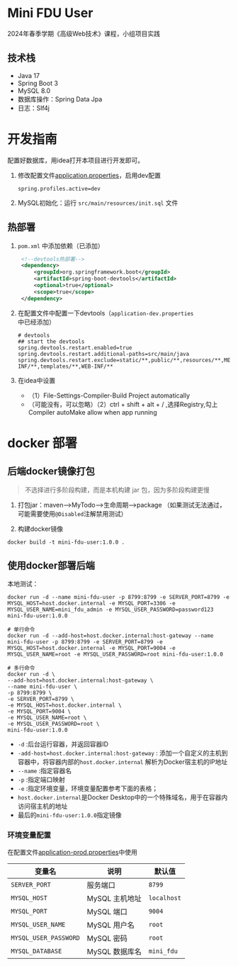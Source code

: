 # Mini FDU User

2024年春季学期《高级Web技术》课程，小组项目实践

## 技术栈

- Java 17
- Spring Boot 3
- MySQL 8.0
- 数据库操作：Spring Data Jpa
- 日志：Slf4j

# 开发指南

配置好数据库，用idea打开本项目进行开发即可。

1. 修改配置文件[application.properties](./src/main/resources/application.properties)，启用dev配置

    ```properties
    spring.profiles.active=dev
    ```

2. MySQL初始化：运行 `src/main/resources/init.sql` 文件

## 热部署

1. `pom.xml` 中添加依赖（已添加）

   ```xml
    <!--devtools热部署-->
    <dependency>
        <groupId>org.springframework.boot</groupId>
        <artifactId>spring-boot-devtools</artifactId>
        <optional>true</optional>
        <scope>true</scope>
    </dependency>
    ```

2. 在配置文件中配置一下devtools（`application-dev.properties` 中已经添加）

    ```properties
    # devtools
    ## start the devtools
    spring.devtools.restart.enabled=true
    spring.devtools.restart.additional-paths=src/main/java
    spring.devtools.restart.exclude=static/**,public/**,resources/**,META-INF/**,templates/**,WEB-INF/**
    ```

3. 在idea中设置

    - （1）File-Settings-Compiler-Build Project automatically
    - （可能没有，可以忽略）（2）ctrl + shift + alt + / ,选择Registry,勾上 Compiler autoMake allow when app running

# docker 部署

## 后端docker镜像打包

> 不选择进行多阶段构建，而是本机构建 jar 包，因为多阶段构建更慢

1. 打包jar：maven-->MyTodo-->生命周期-->package （如果测试无法通过，可能需要使用`@Disabled`注解禁用测试）

2. 构建docker镜像

```shell
docker build -t mini-fdu-user:1.0.0 .
```

## 使用docker部署后端

本地测试：

```shell
docker run -d --name mini-fdu-user -p 8799:8799 -e SERVER_PORT=8799 -e MYSQL_HOST=host.docker.internal -e MYSQL_PORT=3306 -e MYSQL_USER_NAME=mini_fdu_admin -e MYSQL_USER_PASSWORD=password123 mini-fdu-user:1.0.0 
```

```shell
# 单行命令
docker run -d --add-host=host.docker.internal:host-gateway --name mini-fdu-user -p 8799:8799 -e SERVER_PORT=8799 -e MYSQL_HOST=host.docker.internal -e MYSQL_PORT=9004 -e MYSQL_USER_NAME=root -e MYSQL_USER_PASSWORD=root mini-fdu-user:1.0.0 

# 多行命令
docker run -d \
--add-host=host.docker.internal:host-gateway \
--name mini-fdu-user \
-p 8799:8799 \
-e SERVER_PORT=8799 \
-e MYSQL_HOST=host.docker.internal \
-e MYSQL_PORT=9004 \
-e MYSQL_USER_NAME=root \
-e MYSQL_USER_PASSWORD=root \
mini-fdu-user:1.0.0 
```

- `-d` :后台运行容器，并返回容器ID
- `-add-host=host.docker.internal:host-gateway` : 添加一个自定义的主机到容器中，将容器内部的`host.docker.internal`
  解析为Docker宿主机的IP地址
- `--name` :指定容器名
- `-p` :指定端口映射
- `-e` :指定环境变量，环境变量配置参考下面的表格；
- `host.docker.internal`是Docker Desktop中的一个特殊域名，用于在容器内访问宿主机的地址
- 最后的`mini-fdu-user:1.0.0`指定镜像

### 环境变量配置

在配置文件[application-prod.properties](./src/main/resources/application-prod.properties)中使用

| 变量名                   | 说明         | 默认值         |
|-----------------------|------------|-------------|
| `SERVER_PORT`         | 服务端口       | `8799`      |
| `MYSQL_HOST`          | MySQL 主机地址 | `localhost` |
| `MYSQL_PORT`          | MySQL 端口   | `9004`      |
| `MYSQL_USER_NAME`     | MySQL 用户名  | `root`      |
| `MYSQL_USER_PASSWORD` | MySQL 密码   | `root`      |
| `MYSQL_DATABASE`      | MySQL 数据库名 | `mini_fdu`  |
